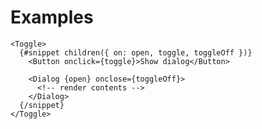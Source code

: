 <script lang="ts">

</script>

<h1>Examples</h1>

```svelte
<Toggle>
  {#snippet children({ on: open, toggle, toggleOff })}
    <Button onclick={toggle}>Show dialog</Button>

    <Dialog {open} onclose={toggleOff}>
      <!-- render contents -->
    </Dialog>
  {/snippet}
</Toggle>
```
